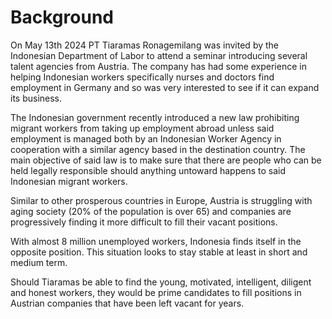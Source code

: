 # Background

On May 13th 2024 PT Tiaramas Ronagemilang was invited by the Indonesian Department of Labor to attend a seminar introducing several talent agencies from Austria. The company has had some experience in helping Indonesian workers specifically nurses and doctors find employment in Germany and so was very interested to see if it can expand its business.

The Indonesian government recently introduced a new law prohibiting migrant workers from taking up employment abroad unless said employment is managed both by an Indonesian Worker Agency in cooperation with a similar agency based in the destination country. The main objective of said law is to make sure that there are people who can be held legally responsible should anything untoward happens to said Indonesian migrant workers.

Similar to other prosperous countries in Europe, Austria is struggling with aging society (20% of the population is over 65) and companies are progressively finding it more difficult to fill their vacant positions. 

With almost 8 million unemployed workers, Indonesia finds itself in the opposite position. This situation looks to stay stable at least in short and medium term.

Should Tiaramas be able to find the young, motivated, intelligent, diligent and honest workers, they would be prime candidates to fill positions in Austrian companies that have been left vacant for years.
